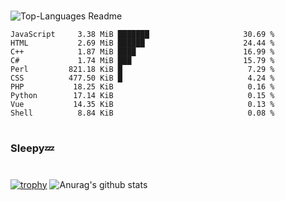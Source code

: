#

![Top-Languages Readme](https://github.com/MogsFriend/MogsFriend/workflows/Top-Languages%20Readme/badge.svg)

<!--START_SECTION:top_language-->
```text
JavaScript     3.38 MiB ███████                     30.69 %
HTML           2.69 MiB ██████                      24.44 %
C++            1.87 MiB ████                        16.99 %
C#             1.74 MiB ███                         15.79 %
Perl         821.18 KiB █                            7.29 %
CSS          477.50 KiB █                            4.24 %
PHP           18.25 KiB                              0.16 %
Python        17.14 KiB                              0.15 %
Vue           14.35 KiB                              0.13 %
Shell          8.84 KiB                              0.08 %
```
<!--END_SECTION:top_language-->

#
### Sleepy💤
#
[![trophy](https://github-profile-trophy.vercel.app/?username=MogsFriend&theme=onedark)](https://github.com/ryo-ma/github-profile-trophy)
![Anurag's github stats](https://github-readme-stats.vercel.app/api?username=MogsFriend&hide=prs,issues,contribs&count_private=true)
<!--
**MogsFriend/MogsFriend** is a ✨ _special_ ✨ repository because its `README.md` (this file) appears on your GitHub profile.

Here are some ideas to get you started:

- 🔭 I’m currently working on ...
- 🌱 I’m currently learning ...
- 👯 I’m looking to collaborate on ...
- 🤔 I’m looking for help with ...
- 💬 Ask me about ...
- 📫 How to reach me: ...
- 😄 Pronouns: ...
- ⚡ Fun fact: ...
-->
